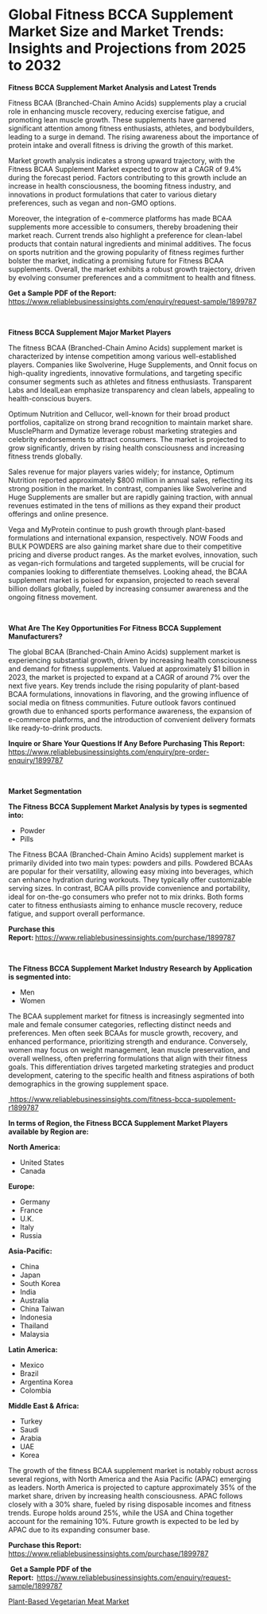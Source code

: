 <p><h1>Global Fitness BCCA Supplement Market Size and Market Trends: Insights and Projections from 2025 to 2032</h1></p><p><strong>Fitness BCCA Supplement Market Analysis and Latest Trends</strong></p>
<p><p>Fitness BCAA (Branched-Chain Amino Acids) supplements play a crucial role in enhancing muscle recovery, reducing exercise fatigue, and promoting lean muscle growth. These supplements have garnered significant attention among fitness enthusiasts, athletes, and bodybuilders, leading to a surge in demand. The rising awareness about the importance of protein intake and overall fitness is driving the growth of this market.</p><p>Market growth analysis indicates a strong upward trajectory, with the Fitness BCAA Supplement Market expected to grow at a CAGR of 9.4% during the forecast period. Factors contributing to this growth include an increase in health consciousness, the booming fitness industry, and innovations in product formulations that cater to various dietary preferences, such as vegan and non-GMO options. </p><p>Moreover, the integration of e-commerce platforms has made BCAA supplements more accessible to consumers, thereby broadening their market reach. Current trends also highlight a preference for clean-label products that contain natural ingredients and minimal additives. The focus on sports nutrition and the growing popularity of fitness regimes further bolster the market, indicating a promising future for Fitness BCAA supplements. Overall, the market exhibits a robust growth trajectory, driven by evolving consumer preferences and a commitment to health and fitness.</p></p>
<p><strong>Get a Sample PDF of the Report:&nbsp;</strong> <a href="https://www.reliablebusinessinsights.com/enquiry/request-sample/1899787?utm_campaign=2099&utm_medium=2&utm_source=Github&utm_content=ia&utm_term=10022025&utm_id=fitness-bcca-supplement">https://www.reliablebusinessinsights.com/enquiry/request-sample/1899787</a></p>
<p>&nbsp;</p>
<p><strong>Fitness BCCA Supplement Major Market Players</strong></p>
<p><p>The fitness BCAA (Branched-Chain Amino Acids) supplement market is characterized by intense competition among various well-established players. Companies like Swolverine, Huge Supplements, and Onnit focus on high-quality ingredients, innovative formulations, and targeting specific consumer segments such as athletes and fitness enthusiasts. Transparent Labs and IdealLean emphasize transparency and clean labels, appealing to health-conscious buyers.</p><p>Optimum Nutrition and Cellucor, well-known for their broad product portfolios, capitalize on strong brand recognition to maintain market share. MusclePharm and Dymatize leverage robust marketing strategies and celebrity endorsements to attract consumers. The market is projected to grow significantly, driven by rising health consciousness and increasing fitness trends globally.</p><p>Sales revenue for major players varies widely; for instance, Optimum Nutrition reported approximately $800 million in annual sales, reflecting its strong position in the market. In contrast, companies like Swolverine and Huge Supplements are smaller but are rapidly gaining traction, with annual revenues estimated in the tens of millions as they expand their product offerings and online presence.</p><p>Vega and MyProtein continue to push growth through plant-based formulations and international expansion, respectively. NOW Foods and BULK POWDERS are also gaining market share due to their competitive pricing and diverse product ranges. As the market evolves, innovation, such as vegan-rich formulations and targeted supplements, will be crucial for companies looking to differentiate themselves. Looking ahead, the BCAA supplement market is poised for expansion, projected to reach several billion dollars globally, fueled by increasing consumer awareness and the ongoing fitness movement.</p></p>
<p>&nbsp;</p>
<p><strong>What Are The Key Opportunities For Fitness BCCA Supplement Manufacturers?</strong></p>
<p><p>The global BCAA (Branched-Chain Amino Acids) supplement market is experiencing substantial growth, driven by increasing health consciousness and demand for fitness supplements. Valued at approximately $1 billion in 2023, the market is projected to expand at a CAGR of around 7% over the next five years. Key trends include the rising popularity of plant-based BCAA formulations, innovations in flavoring, and the growing influence of social media on fitness communities. Future outlook favors continued growth due to enhanced sports performance awareness, the expansion of e-commerce platforms, and the introduction of convenient delivery formats like ready-to-drink products.</p></p>
<p><strong>Inquire or Share Your Questions If Any Before Purchasing This Report:</strong> <a href="https://www.reliablebusinessinsights.com/enquiry/pre-order-enquiry/1899787?utm_campaign=2099&utm_medium=2&utm_source=Github&utm_content=ia&utm_term=10022025&utm_id=fitness-bcca-supplement">https://www.reliablebusinessinsights.com/enquiry/pre-order-enquiry/1899787</a></p>
<p>&nbsp;</p>
<p><strong>Market Segmentation</strong></p>
<p><strong>The Fitness BCCA Supplement Market Analysis by types is segmented into:</strong></p>
<p><ul><li>Powder</li><li>Pills</li></ul></p>
<p><p>The Fitness BCAA (Branched-Chain Amino Acids) supplement market is primarily divided into two main types: powders and pills. Powdered BCAAs are popular for their versatility, allowing easy mixing into beverages, which can enhance hydration during workouts. They typically offer customizable serving sizes. In contrast, BCAA pills provide convenience and portability, ideal for on-the-go consumers who prefer not to mix drinks. Both forms cater to fitness enthusiasts aiming to enhance muscle recovery, reduce fatigue, and support overall performance.</p></p>
<p><strong>Purchase this Report:&nbsp;</strong><a href="https://www.reliablebusinessinsights.com/purchase/1899787?utm_campaign=2099&utm_medium=2&utm_source=Github&utm_content=ia&utm_term=10022025&utm_id=fitness-bcca-supplement">https://www.reliablebusinessinsights.com/purchase/1899787</a></p>
<p>&nbsp;</p>
<p><strong>The Fitness BCCA Supplement Market Industry Research by Application is segmented into:</strong></p>
<p><ul><li>Men</li><li>Women</li></ul></p>
<p><p>The BCAA supplement market for fitness is increasingly segmented into male and female consumer categories, reflecting distinct needs and preferences. Men often seek BCAAs for muscle growth, recovery, and enhanced performance, prioritizing strength and endurance. Conversely, women may focus on weight management, lean muscle preservation, and overall wellness, often preferring formulations that align with their fitness goals. This differentiation drives targeted marketing strategies and product development, catering to the specific health and fitness aspirations of both demographics in the growing supplement space.</p></p>
<p><a href="https://www.reliablebusinessinsights.com/fitness-bcca-supplement-r1899787?utm_campaign=2099&utm_medium=2&utm_source=Github&utm_content=ia&utm_term=10022025&utm_id=fitness-bcca-supplement">&nbsp;https://www.reliablebusinessinsights.com/fitness-bcca-supplement-r1899787</a></p>
<p><strong>In terms of Region, the Fitness BCCA Supplement Market Players available by Region are:</strong></p>
<p>
    <p> <strong> North America: </strong>
        <ul>
            <li>United States</li>
            <li>Canada</li>
        </ul>
        </p> 
    <p> <strong> Europe: </strong>
        <ul>
            <li>Germany</li>
            <li>France</li>
            <li>U.K.</li>
            <li>Italy</li>
            <li>Russia</li>
        </ul>
        </p> 
    <p> <strong> Asia-Pacific: </strong>
        <ul>
            <li>China</li>
            <li>Japan</li>
            <li>South Korea</li>
            <li>India</li>
            <li>Australia</li>
            <li>China Taiwan</li>
            <li>Indonesia</li>
            <li>Thailand</li>
            <li>Malaysia</li>
        </ul>
        </p> 
    <p> <strong> Latin America: </strong>
        <ul>
            <li>Mexico</li>
            <li>Brazil</li>
            <li>Argentina Korea</li>
            <li>Colombia</li>
        </ul>
        </p> 
    <p> <strong> Middle East & Africa: </strong>
        <ul>
            <li>Turkey</li>
            <li>Saudi</li>
            <li>Arabia</li>
            <li>UAE</li>
            <li>Korea</li>
        </ul>
    </p>
    </p>
<p><p>The growth of the fitness BCAA supplement market is notably robust across several regions, with North America and the Asia Pacific (APAC) emerging as leaders. North America is projected to capture approximately 35% of the market share, driven by increasing health consciousness. APAC follows closely with a 30% share, fueled by rising disposable incomes and fitness trends. Europe holds around 25%, while the USA and China together account for the remaining 10%. Future growth is expected to be led by APAC due to its expanding consumer base.</p></p>
<p><strong>Purchase this Report: </strong><a href="https://www.reliablebusinessinsights.com/purchase/1899787?utm_campaign=2099&utm_medium=2&utm_source=Github&utm_content=ia&utm_term=10022025&utm_id=fitness-bcca-supplement">https://www.reliablebusinessinsights.com/purchase/1899787</a></p>
<p>&nbsp;<strong>Get a Sample PDF of the Report:&nbsp;&nbsp;</strong><a href="https://www.reliablebusinessinsights.com/enquiry/request-sample/1899787?utm_campaign=2099&utm_medium=2&utm_source=Github&utm_content=ia&utm_term=10022025&utm_id=fitness-bcca-supplement">https://www.reliablebusinessinsights.com/enquiry/request-sample/1899787</a></p>
<p><strong></strong></p>
<p><p><a href="https://github.com/NargisHussain432/Market-Research-Report-List-1/blob/main/plant-based-vegetarian-meat-market.md?utm_campaign=2099&utm_medium=2&utm_source=Github&utm_content=ia&utm_term=10022025&utm_id=fitness-bcca-supplement">Plant-Based Vegetarian Meat Market</a></p></p>
